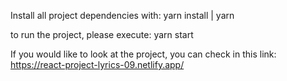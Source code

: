 Install all project dependencies with: yarn install | yarn

to run the project, please execute: yarn start

If you would like to look at the project, you can check in this link: https://react-project-lyrics-09.netlify.app/